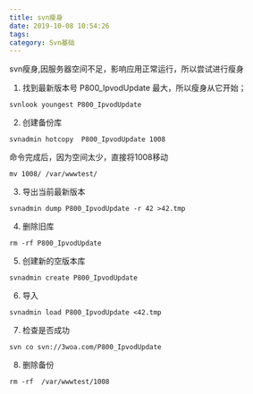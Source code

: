 ```yaml
---
title: svn瘦身
date: 2019-10-08 10:54:26
tags:
category: Svn基础
---
```

svn瘦身,因服务器空间不足，影响应用正常运行，所以尝试进行瘦身
1. 找到最新版本号
P800_IpvodUpdate 最大，所以瘦身从它开始；

```
svnlook youngest P800_IpvodUpdate
```

2. 创建备份库

```
svnadmin hotcopy  P800_IpvodUpdate 1008
```
命令完成后，因为空间太少，直接将1008移动
```
mv 1008/ /var/wwwtest/
```
3. 导出当前最新版本

```
svnadmin dump P800_IpvodUpdate -r 42 >42.tmp
```
4. 删除旧库

```
rm -rf P800_IpvodUpdate
```
5. 创建新的空版本库

```
svnadmin create P800_IpvodUpdate
```
6. 导入

```
svnadmin load P800_IpvodUpdate <42.tmp 
```
7. 检查是否成功

```
svn co svn://3woa.com/P800_IpvodUpdate
```

8. 删除备份

```
rm -rf  /var/wwwtest/1008
```



